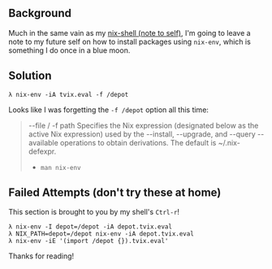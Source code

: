 ## Background

Much in the same vain as my [nix-shell (note to self)][nix-shell-note], I'm
going to leave a note to my future self on how to install packages using
`nix-env`, which is something I do once in a blue moon.

## Solution

```shell
λ nix-env -iA tvix.eval -f /depot
```

Looks like I was forgetting the `-f /depot` option all this time:

> --file / -f path
>     Specifies the Nix expression (designated below as the active Nix
>     expression) used by the --install, --upgrade, and --query --available
>     operations to obtain derivations. The default is ~/.nix-defexpr.
> - `man nix-env`

## Failed Attempts (don't try these at home)

This section is brought to you by my shell's `Ctrl-r`!

```shell
λ nix-env -I depot=/depot -iA depot.tvix.eval
λ NIX_PATH=depot=/depot nix-env -iA depot.tvix.eval
λ nix-env -iE '(import /depot {}).tvix.eval'
```

Thanks for reading!

[nix-shell-note]: https://billandhiscomputer.com/blog/posts/nix-shell.html
